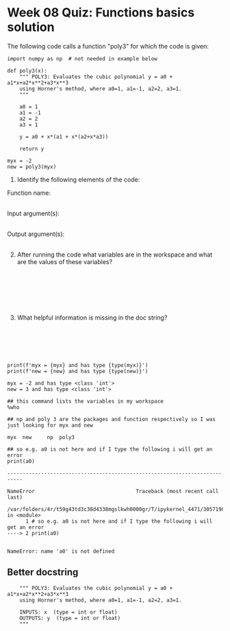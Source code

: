 

# Week 08 Quiz: Functions basics solution

The following code calls a function "poly3" for which the code is given:

```{code-cell}
import numpy as np  # not needed in example below

def poly3(x):
    """ POLY3: Evaluates the cubic polynomial y = a0 + a1*x+a2*x**2+a3*x**3
    using Horner's method, where a0=1, a1=-1, a2=2, a3=1.
    """
    
    a0 = 1
    a1 = -1
    a2 = 2
    a3 = 1
    
    y = a0 + x*(a1 + x*(a2+x*a3))
    
    return y

myx = -2
new = poly3(myx)
```

1.  Identify the following elements of the code:

   Function name:
<br />
<br />

   Input argument(s):
<br />
<br />

   Output argument(s):
<br />
<br />

2.  After running the code what variables are in the workspace and what are the values of these variables?

<br />
<br />
<br />
<br />
<br />

3.  What helpful information is missing in the doc string?

<br />
<br />
<br />
<br />

```{code-cell}
print(f'myx = {myx} and has type {type(myx)}')
print(f'new = {new} and has type {type(new)}')
```

    myx = -2 and has type <class 'int'>
    new = 3 and has type <class 'int'>

```{code-cell}
## this command lists the variables in my workspace
%who

## np and poly 3 are the packages and function respectively so I was just looking for myx and new
```

    myx	 new	 np	 poly3

```{code-cell}
## so e.g. a0 is not here and if I type the following i will get an error
print(a0)
```

    ---------------------------------------------------------------------------

    NameError                                 Traceback (most recent call last)

    /var/folders/4r/t59g43td3c38d4338mgslkwh0000gr/T/ipykernel_4471/3057198155.py in <module>
          1 # so e.g. a0 is not here and if I type the following i will get an error
    ----> 2 print(a0)
    

    NameError: name 'a0' is not defined


## Better docstring
```
    """ POLY3: Evaluates the cubic polynomial y = a0 + a1*x+a2*x**2+a3*x**3
    using Horner's method, where a0=1, a1=-1, a2=2, a3=1.
    
    INPUTS: x  (type = int or float)
    OUTPUTS: y  (type = int or float)
    """
```
